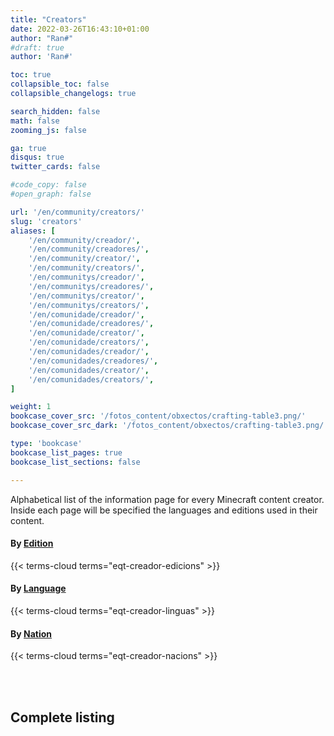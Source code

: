 ```yaml
---
title: "Creators"
date: 2022-03-26T16:43:10+01:00
author: "Ran#"
#draft: true
author: 'Ran#'

toc: true
collapsible_toc: false
collapsible_changelogs: true

search_hidden: false
math: false
zooming_js: false

ga: true
disqus: true
twitter_cards: false

#code_copy: false
#open_graph: false

url: '/en/community/creators/'
slug: 'creators'
aliases: [
    '/en/community/creador/',
    '/en/community/creadores/',
    '/en/community/creator/',
    '/en/community/creators/',
    '/en/communitys/creador/',
    '/en/communitys/creadores/',
    '/en/communitys/creator/',
    '/en/communitys/creators/',
    '/en/comunidade/creador/',
    '/en/comunidade/creadores/',
    '/en/comunidade/creator/',
    '/en/comunidade/creators/',
    '/en/comunidades/creador/',
    '/en/comunidades/creadores/',
    '/en/comunidades/creator/',
    '/en/comunidades/creators/',
]

weight: 1
bookcase_cover_src: '/fotos_content/obxectos/crafting-table3.png/'
bookcase_cover_src_dark: '/fotos_content/obxectos/crafting-table3.png/'

type: 'bookcase'
bookcase_list_pages: true
bookcase_list_sections: false

---
```


Alphabetical list of the information page for every Minecraft content creator.
Inside each page will be specified the languages and editions used in their content.

#### By [Edition](/en/eqt-creador-edicions/)
{{< terms-cloud terms="eqt-creador-edicions" >}}

#### By [Language](/en/eqt-creador-linguas/)
{{< terms-cloud terms="eqt-creador-linguas" >}}

#### By [Nation](/en/eqt-creador-nacions/)
{{< terms-cloud terms="eqt-creador-nacions" >}}

<br>
<br>

## Complete listing
